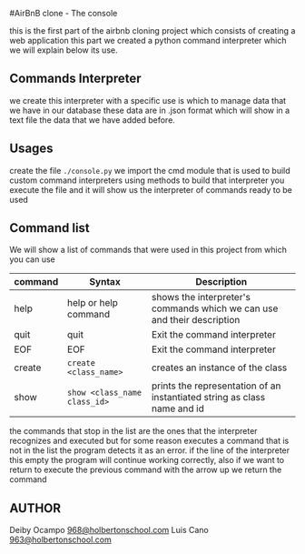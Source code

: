 #AirBnB clone - The console

this is the first part of the airbnb cloning project which consists of creating a web application this part we created a python command interpreter which we will explain below its use.

## Commands Interpreter

we create this interpreter with a specific use is which to manage data that we have in our database these data are in .json format which will show in a text file the data that we have added before.

## Usages

create the file `./console.py` we import the cmd module that is used to build custom command interpreters using methods to build that interpreter
you execute the file and it will show us the interpreter of commands ready to be used

## Command list

We will show a list of commands that were used in this project from which you can use

| command | Syntax | Description |
| --- | --- | --- |
| help | help or help command | shows the interpreter's commands which we can use and their description |
| quit | quit | Exit the command interpreter |
| EOF | EOF | Exit the command interpreter |
| create | `create <class_name>` | creates an instance of the class |
|show | `show <class_name class_id>` | prints the representation of an instantiated string as class name and id |

the commands that stop in the list are the ones that the interpreter recognizes and executed but for some reason executes a command that is not in the list the program detects it as an error.
if the line of the interpreter this empty the program will continue working correctly, also if we want to return to execute the previous command with the arrow up we return the command 

## AUTHOR
Deiby Ocampo <968@holbertonschool.com>
Luis Cano <963@holbertonschool.com>
